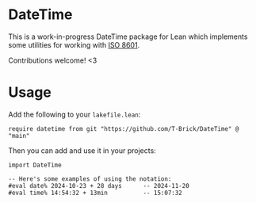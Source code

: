 # DateTime

This is a work-in-progress DateTime package for Lean which implements some
utilities for working with [ISO 8601](https://en.wikipedia.org/wiki/ISO_8601).

Contributions welcome! <3

# Usage

Add the following to your `lakefile.lean`:

```lean
require datetime from git "https://github.com/T-Brick/DateTime" @ "main"
```

Then you can add and use it in your projects:

```lean
import DateTime

-- Here's some examples of using the notation:
#eval date% 2024-10-23 + 28 days      -- 2024-11-20
#eval time% 14:54:32 + 13min          -- 15:07:32
```

